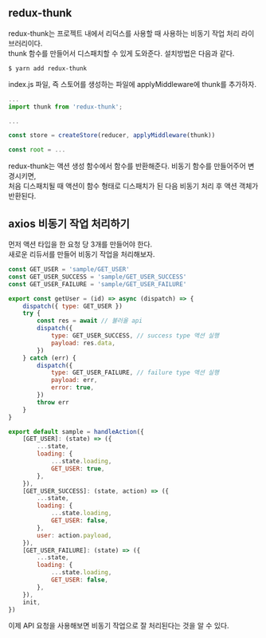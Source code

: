 ## redux-thunk

redux-thunk는 프로젝트 내에서 리덕스를 사용할 때 사용하는 비동기 작업 처리 라이브러리이다.  
thunk 함수를 만들어서 디스패치할 수 있게 도와준다. 설치방법은 다음과 같다.

```
$ yarn add redux-thunk
```

index.js 파일, 즉 스토어를 생성하는 파일에 applyMiddleware에 thunk를 추가하자.

```js
...
import thunk from 'redux-thunk';

...

const store = createStore(reducer, applyMiddleware(thunk))

const root = ...
```

redux-thunk는 액션 생성 함수에서 함수를 반환해준다. 비동기 함수를 만들어주어 변경시키면,  
처음 디스패치될 때 액션이 함수 형태로 디스패치가 된 다음 비동기 처리 후 액션 객체가 반환된다.

## axios 비동기 작업 처리하기

먼저 액션 타입을 한 요청 당 3개를 만들어야 한다.  
새로운 리듀서를 만들어 비동기 작업을 처리해보자.

```js
const GET_USER = 'sample/GET_USER'
const GET_USER_SUCCESS = 'sample/GET_USER_SUCCESS'
const GET_USER_FAILURE = 'sample/GET_USER_FAILURE'

export const getUser = (id) => async (dispatch) => {
	dispatch({ type: GET_USER })
	try {
		const res = await // 불러올 api
		dispatch({
			type: GET_USER_SUCCESS, // success type 액션 실행
			payload: res.data,
		})
	} catch (err) {
		dispatch({
			type: GET_USER_FAILURE, // failure type 액션 실행
			payload: err,
			error: true,
		})
		throw err
	}
}

export default sample = handleAction({
	[GET_USER]: (state) => ({
		...state,
		loading: {
			...state.loading,
			GET_USER: true,
		},
	}),
	[GET_USER_SUCCESS]: (state, action) => ({
		...state,
		loading: {
			...state.loading,
			GET_USER: false,
		},
		user: action.payload,
	}),
	[GET_USER_FAILURE]: (state) => ({
		...state,
		loading: {
			...state.loading,
			GET_USER: false,
		},
	}),
	init,
})
```

이제 API 요청을 사용해보면 비동기 작업으로 잘 처리된다는 것을 알 수 있다.
